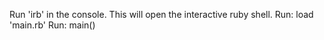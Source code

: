 Run 'irb' in the console. This will open the interactive ruby shell.
Run: load 'main.rb'
Run: main()

